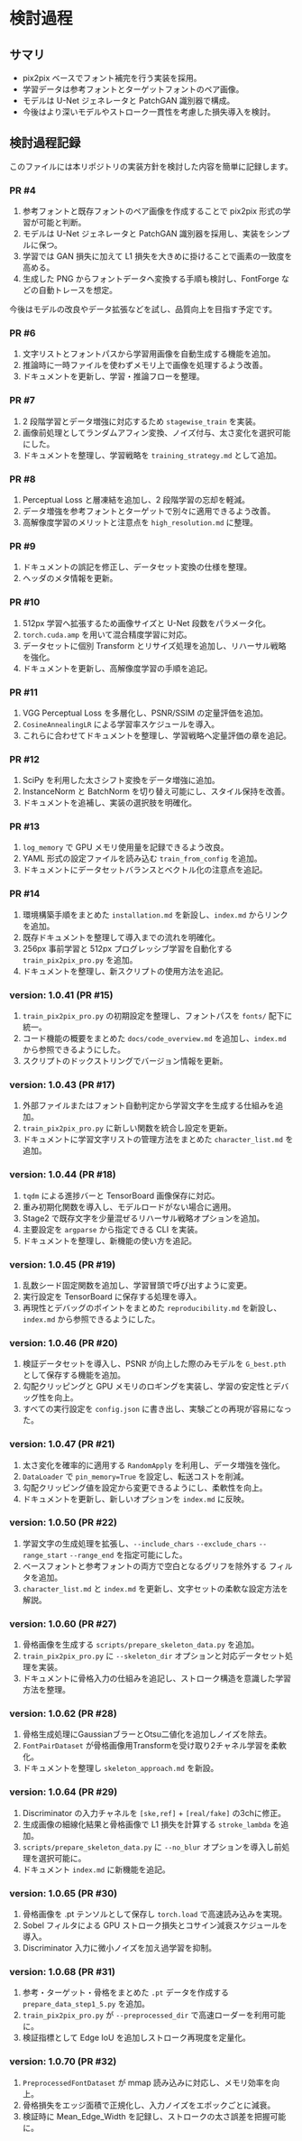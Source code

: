 # 検討過程

## サマリ
- pix2pix ベースでフォント補完を行う実装を採用。
- 学習データは参考フォントとターゲットフォントのペア画像。
- モデルは U-Net ジェネレータと PatchGAN 識別器で構成。
- 今後はより深いモデルやストローク一貫性を考慮した損失導入を検討。


## 検討過程記録

このファイルには本リポジトリの実装方針を検討した内容を簡単に記録します。

### PR #4
1. 参考フォントと既存フォントのペア画像を作成することで pix2pix 形式の学習が可能と判断。
2. モデルは U-Net ジェネレータと PatchGAN 識別器を採用し、実装をシンプルに保つ。
3. 学習では GAN 損失に加えて L1 損失を大きめに掛けることで画素の一致度を高める。
4. 生成した PNG からフォントデータへ変換する手順も検討し、FontForge などの自動トレースを想定。

今後はモデルの改良やデータ拡張などを試し、品質向上を目指す予定です。

### PR #6
1. 文字リストとフォントパスから学習用画像を自動生成する機能を追加。
2. 推論時に一時ファイルを使わずメモリ上で画像を処理するよう改善。
3. ドキュメントを更新し、学習・推論フローを整理。

### PR #7
1. 2 段階学習とデータ増強に対応するため `stagewise_train` を実装。
2. 画像前処理としてランダムアフィン変換、ノイズ付与、太さ変化を選択可能にした。
3. ドキュメントを整理し、学習戦略を `training_strategy.md` として追加。

### PR #8
1. Perceptual Loss と層凍結を追加し、2 段階学習の忘却を軽減。
2. データ増強を参考フォントとターゲットで別々に適用できるよう改善。
3. 高解像度学習のメリットと注意点を `high_resolution.md` に整理。

### PR #9
1. ドキュメントの誤記を修正し、データセット変換の仕様を整理。
2. ヘッダのメタ情報を更新。

### PR #10
1. 512px 学習へ拡張するため画像サイズと U-Net 段数をパラメータ化。
2. `torch.cuda.amp` を用いて混合精度学習に対応。
3. データセットに個別 Transform とリサイズ処理を追加し、リハーサル戦略を強化。
4. ドキュメントを更新し、高解像度学習の手順を追記。

### PR #11
1. VGG Perceptual Loss を多層化し、PSNR/SSIM の定量評価を追加。
2. `CosineAnnealingLR` による学習率スケジュールを導入。
3. これらに合わせてドキュメントを整理し、学習戦略へ定量評価の章を追記。

### PR #12
1. SciPy を利用した太さシフト変換をデータ増強に追加。
2. InstanceNorm と BatchNorm を切り替え可能にし、スタイル保持を改善。
3. ドキュメントを追補し、実装の選択肢を明確化。

### PR #13
1. `log_memory` で GPU メモリ使用量を記録できるよう改良。
2. YAML 形式の設定ファイルを読み込む `train_from_config` を追加。
3. ドキュメントにデータセットバランスとベクトル化の注意点を追記。

### PR #14
1. 環境構築手順をまとめた `installation.md` を新設し、`index.md` からリンクを追加。
2. 既存ドキュメントを整理して導入までの流れを明確化。
3. 256px 事前学習と 512px プログレッシブ学習を自動化する `train_pix2pix_pro.py` を追加。
4. ドキュメントを整理し、新スクリプトの使用方法を追記。

### version: 1.0.41 (PR #15)
1. `train_pix2pix_pro.py` の初期設定を整理し、フォントパスを `fonts/` 配下に統一。
2. コード機能の概要をまとめた `docs/code_overview.md` を追加し、`index.md` から参照できるようにした。
3. スクリプトのドックストリングでバージョン情報を更新。
### version: 1.0.43 (PR #17)
1. 外部ファイルまたはフォント自動判定から学習文字を生成する仕組みを追加。
2. `train_pix2pix_pro.py` に新しい関数を統合し設定を更新。
3. ドキュメントに学習文字リストの管理方法をまとめた `character_list.md` を追加。

### version: 1.0.44 (PR #18)
1. `tqdm` による進捗バーと TensorBoard 画像保存に対応。
2. 重み初期化関数を導入し、モデルロードがない場合に適用。
3. Stage2 で既存文字を少量混ぜるリハーサル戦略オプションを追加。
4. 主要設定を `argparse` から指定できる CLI を実装。
5. ドキュメントを整理し、新機能の使い方を追記。

### version: 1.0.45 (PR #19)
1. 乱数シード固定関数を追加し、学習冒頭で呼び出すように変更。
2. 実行設定を TensorBoard に保存する処理を導入。
3. 再現性とデバッグのポイントをまとめた `reproducibility.md` を新設し、`index.md` から参照できるようにした。

### version: 1.0.46 (PR #20)
1. 検証データセットを導入し、PSNR が向上した際のみモデルを `G_best.pth` として保存する機能を追加。
2. 勾配クリッピングと GPU メモリのロギングを実装し、学習の安定性とデバッグ性を向上。
3. すべての実行設定を `config.json` に書き出し、実験ごとの再現が容易になった。

### version: 1.0.47 (PR #21)
1. 太さ変化を確率的に適用する `RandomApply` を利用し、データ増強を強化。
2. `DataLoader` で `pin_memory=True` を設定し、転送コストを削減。
3. 勾配クリッピング値を設定から変更できるようにし、柔軟性を向上。
4. ドキュメントを更新し、新しいオプションを `index.md` に反映。

### version: 1.0.50 (PR #22)
1. 学習文字の生成処理を拡張し、``--include_chars`` ``--exclude_chars``
   ``--range_start`` ``--range_end`` を指定可能にした。
2. ベースフォントと参考フォントの両方で空白となるグリフを除外する
   フィルタを追加。
3. `character_list.md` と `index.md` を更新し、文字セットの柔軟な設定方法を解説。

### version: 1.0.60 (PR #27)
1. 骨格画像を生成する `scripts/prepare_skeleton_data.py` を追加。
2. `train_pix2pix_pro.py` に ``--skeleton_dir`` オプションと対応データセット処理を実装。
3. ドキュメントに骨格入力の仕組みを追記し、ストローク構造を意識した学習方法を整理。

### version: 1.0.62 (PR #28)
1. 骨格生成処理にGaussianブラーとOtsu二値化を追加しノイズを除去。
2. `FontPairDataset` が骨格画像用Transformを受け取り2チャネル学習を柔軟化。
3. ドキュメントを整理し `skeleton_approach.md` を新設。

### version: 1.0.64 (PR #29)
1. Discriminator の入力チャネルを `[ske,ref]` + `[real/fake]` の3chに修正。
2. 生成画像の細線化結果と骨格画像で L1 損失を計算する ``stroke_lambda`` を追加。
3. `scripts/prepare_skeleton_data.py` に ``--no_blur`` オプションを導入し前処理を選択可能に。
4. ドキュメント `index.md` に新機能を追記。

### version: 1.0.65 (PR #30)
1. 骨格画像を .pt テンソルとして保存し `torch.load` で高速読み込みを実現。
2. Sobel フィルタによる GPU ストローク損失とコサイン減衰スケジュールを導入。
3. Discriminator 入力に微小ノイズを加え過学習を抑制。

### version: 1.0.68 (PR #31)
1. 参考・ターゲット・骨格をまとめた `.pt` データを作成する `prepare_data_step1_5.py` を追加。
2. `train_pix2pix_pro.py` が `--preprocessed_dir` で高速ローダーを利用可能に。
3. 検証指標として Edge IoU を追加しストローク再現度を定量化。

### version: 1.0.70 (PR #32)
1. `PreprocessedFontDataset` が mmap 読み込みに対応し、メモリ効率を向上。
2. 骨格損失をエッジ面積で正規化し、入力ノイズをエポックごとに減衰。
3. 検証時に Mean_Edge_Width を記録し、ストロークの太さ誤差を把握可能に。


